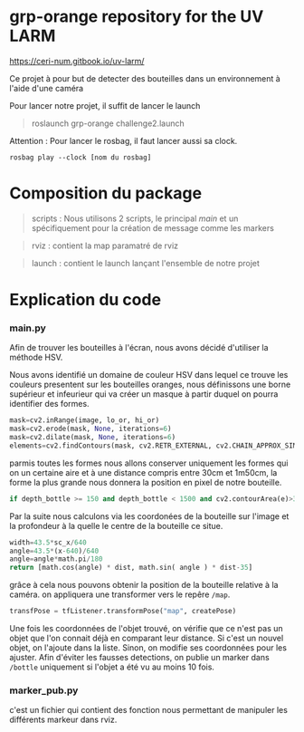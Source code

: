 # grp-orange repository for the UV LARM

https://ceri-num.gitbook.io/uv-larm/

Ce projet à pour but de detecter des bouteilles dans un environnement à l'aide d'une caméra

Pour lancer notre projet, il suffit de lancer le launch 
> roslaunch grp-orange challenge2.launch

Attention : Pour lancer le rosbag, il faut lancer aussi sa clock.    
    
    rosbag play --clock [nom du rosbag]

# Composition du package

> scripts : Nous utilisons 2 scripts, le principal *main* et un spécifiquement pour la création de message comme les markers

> rviz : contient la map paramatré de rviz

> launch : contient le launch lançant l'ensemble de notre projet

# Explication du code

### main.py 

Afin de trouver les bouteilles à l'écran, nous avons décidé d'utiliser la méthode HSV.

Nous avons identifié un domaine de couleur HSV dans lequel ce trouve les couleurs presentent sur les bouteilles oranges, nous définissons une borne supérieur et infeurieur qui va créer un masque à partir duquel on pourra identifier des formes. 

```python
mask=cv2.inRange(image, lo_or, hi_or)
mask=cv2.erode(mask, None, iterations=6)
mask=cv2.dilate(mask, None, iterations=6)
elements=cv2.findContours(mask, cv2.RETR_EXTERNAL, cv2.CHAIN_APPROX_SIMPLE)[-2]
```

parmis toutes les formes nous allons conserver uniquement les formes qui on un certaine aire et à une distance compris entre 30cm et 1m50cm, la forme la plus grande nous donnera la position en pixel de notre bouteille. 

```python
if depth_bottle >= 150 and depth_bottle < 1500 and cv2.contourArea(e)>300:
```

Par la suite nous calculons via les coordonées de la bouteille sur l'image et la profondeur à la quelle le centre de la bouteille ce situe. 

```python
width=43.5*sc_x/640
angle=43.5*(x-640)/640
angle=angle*math.pi/180
return [math.cos(angle) * dist, math.sin( angle ) * dist-35]
```

grâce à cela nous pouvons obtenir la position de la bouteille relative à la caméra. on appliquera une transformer vers le repêre `/map`. 

```python
transfPose = tfListener.transformPose("map", createPose)
```

Une fois les coordonnées de l'objet trouvé, on vérifie que ce n'est pas un objet que l'on connait déjà en comparant leur distance. Si c'est un nouvel objet, on l'ajoute dans la liste. Sinon, on modifie ses coordonnées pour les ajuster. Afin d'éviter les fausses detections, on publie un marker dans `/bottle` uniquement si l'objet a été vu au moins 10 fois.



### marker_pub.py 

c'est un fichier qui contient des fonction nous permettant de manipuler les différents markeur dans rviz.





    



